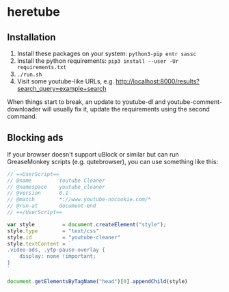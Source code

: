 # heretube

## Installation

1. Install these packages on your system: `python3-pip entr sassc`
2. Install the python requirements: `pip3 install --user -Ur requirements.txt`
3. `./run.sh`
4. Visit some youtube-like URLs, e.g. <http://localhost:8000/results?search_query=example+search>

When things start to break, an update to youtube-dl and 
youtube-comment-downloader will usually fix it, update the requirements 
using the second command.


## Blocking ads

If your browser doesn't support uBlock or similar but can run GreaseMonkey 
scripts (e.g. qutebrowser), you can use something like this:


```javascript
// ==UserScript==
// @name         Youtube Cleaner
// @namespace    youtube_cleaner
// @version      0.1
// @match        *://www.youtube-nocookie.com/*
// @run-at       document-end
// ==/UserScript==

var style         = document.createElement("style");
style.type        = "text/css"
style.id          = "youtube-cleaner"
style.textContent = `
.video-ads, .ytp-pause-overlay {
    display: none !important;
}
`

document.getElementsByTagName("head")[0].appendChild(style)
```
